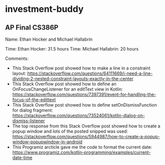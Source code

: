 # investment-buddy
## AP Final CS386P

Name: Ethan Hocker and Michael Hallabrin

Time: Ethan Hocker: 31.5 hours
Time: Michael Hallabrin: 20 hours

Comments:
*  This Stack Overflow post showed how to make a line in a constraint layout: https://stackoverflow.com/questions/64111669/i-need-a-line-dividing-2-nested-constraint-layouts-exactly-in-the-center 
*  This Stack Overflow post showed how to define an OnFocusChangeListener for an editText view in Kotlin: https://stackoverflow.com/questions/7397391/event-for-handling-the-focus-of-the-edittext
*  This Stack Overflow post showed how to define setOnDismissFunction for dialog fragment: https://stackoverflow.com/questions/73524061/kotlin-dialog-on-dismiss-listener
*  The top response from this Stack Overflow post showed how to create a popup window and lots of the posted snipped was used: https://stackoverflow.com/questions/5944987/how-to-create-a-popup-window-popupwindow-in-android 
*  This Programiz arcticle gave me the code to format the current date: https://www.programiz.com/kotlin-programming/examples/current-date-time
